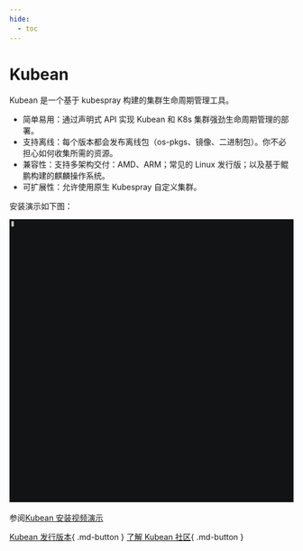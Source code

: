 ```yaml
---
hide:
  - toc
---
```


# Kubean

Kubean 是一个基于 kubespray 构建的集群生命周期管理工具。

- 简单易用：通过声明式 API 实现 Kubean 和 K8s 集群强劲生命周期管理的部署。
- 支持离线：每个版本都会发布离线包（os-pkgs、镜像、二进制包）。你不必担心如何收集所需的资源。
- 兼容性：支持多架构交付：AMD、ARM；常见的 Linux 发行版；以及基于鲲鹏构建的麒麟操作系统。
- 可扩展性：允许使用原生 Kubespray 自定义集群。

安装演示如下图：

![quick_start_image](images/quick_start.gif)

参阅[Kubean 安装视频演示](https://asciinema.org/a/511386)

[Kubean 发行版本](https://github.com/kubean-io/kubean/releases){ .md-button }
[了解 Kubean 社区](https://github.com/kubean-io/kubean){ .md-button }
